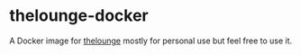 # thelounge-docker

A Docker image for [thelounge](https://thelounge.chat) mostly for personal use but feel free to use it.

